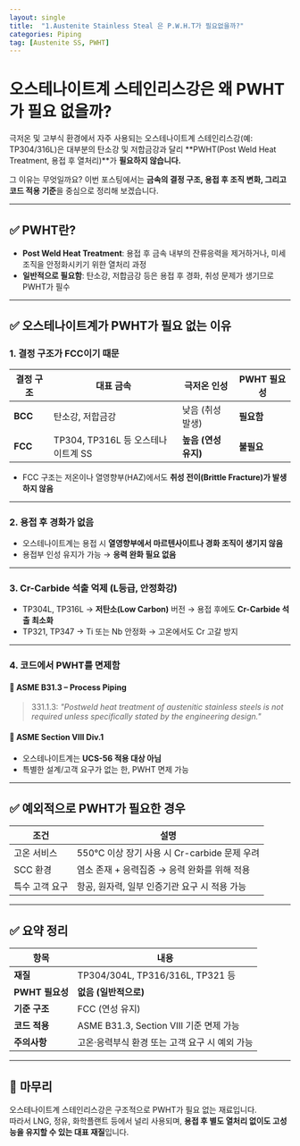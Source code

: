 ```yaml
---
layout: single
title:  "1.Austenite Stainless Steal 은 P.W.H.T가 필요없을까?"
categories: Piping
tag: [Austenite SS, PWHT]
---
```



# 오스테나이트계 스테인리스강은 왜 PWHT가 필요 없을까?

극저온 및 고부식 환경에서 자주 사용되는 오스테나이트계 스테인리스강(예: TP304/316L)은 대부분의 탄소강 및 저합금강과 달리 **PWHT(Post Weld Heat Treatment, 용접 후 열처리)**가 **필요하지 않습니다.**

그 이유는 무엇일까요? 이번 포스팅에서는 **금속의 결정 구조, 용접 후 조직 변화, 그리고 코드 적용 기준**을 중심으로 정리해 보겠습니다.

---

## ✅ PWHT란?

- **Post Weld Heat Treatment**: 용접 후 금속 내부의 잔류응력을 제거하거나, 미세조직을 안정화시키기 위한 열처리 과정
- **일반적으로 필요함**: 탄소강, 저합금강 등은 용접 후 경화, 취성 문제가 생기므로 PWHT가 필수

---

## ✅ 오스테나이트계가 PWHT가 필요 없는 이유

### 1. 결정 구조가 FCC이기 때문

| 결정 구조 | 대표 금속                          | 극저온 인성          | PWHT 필요성 |
| --------- | ---------------------------------- | -------------------- | ----------- |
| **BCC**   | 탄소강, 저합금강                   | 낮음 (취성 발생)     | **필요함**  |
| **FCC**   | TP304, TP316L 등 오스테나이트계 SS | **높음 (연성 유지)** | **불필요**  |

- FCC 구조는 저온이나 열영향부(HAZ)에서도 **취성 전이(Brittle Fracture)가 발생하지 않음**

---

### 2. 용접 후 경화가 없음

- 오스테나이트계는 용접 시 **열영향부에서 마르텐사이트나 경화 조직이 생기지 않음**
- 용접부 인성 유지가 가능 → **응력 완화 필요 없음**

---

### 3. Cr-Carbide 석출 억제 (L등급, 안정화강)

- TP304L, TP316L → **저탄소(Low Carbon)** 버전 → 용접 후에도 **Cr-Carbide 석출 최소화**
- TP321, TP347 → Ti 또는 Nb 안정화 → 고온에서도 Cr 고갈 방지

---

### 4. 코드에서 PWHT를 면제함

#### 📘 ASME B31.3 – Process Piping

> 331.1.3: *"Postweld heat treatment of austenitic stainless steels is not required unless specifically stated by the engineering design."*

#### 📘 ASME Section VIII Div.1

- 오스테나이트계는 **UCS-56 적용 대상 아님**
- 특별한 설계/고객 요구가 없는 한, PWHT 면제 가능

---

## ✅ 예외적으로 PWHT가 필요한 경우

| 조건           | 설명                                          |
| -------------- | --------------------------------------------- |
| 고온 서비스    | 550°C 이상 장기 사용 시 Cr-carbide 문제 우려  |
| SCC 환경       | 염소 존재 + 응력집중 → 응력 완화를 위해 적용  |
| 특수 고객 요구 | 항공, 원자력, 일부 인증기관 요구 시 적용 가능 |

---

## ✅ 요약 정리

| 항목            | 내용                                           |
| --------------- | ---------------------------------------------- |
| **재질**        | TP304/304L, TP316/316L, TP321 등               |
| **PWHT 필요성** | **없음 (일반적으로)**                          |
| **기준 구조**   | FCC (연성 유지)                                |
| **코드 적용**   | ASME B31.3, Section VIII 기준 면제 가능        |
| **주의사항**    | 고온·응력부식 환경 또는 고객 요구 시 예외 가능 |

---

## 🧾 마무리

오스테나이트계 스테인리스강은 구조적으로 PWHT가 필요 없는 재료입니다.  
따라서 LNG, 정유, 화학플랜트 등에서 널리 사용되며, **용접 후 별도 열처리 없이도 고성능을 유지할 수 있는 대표 재질**입니다.

